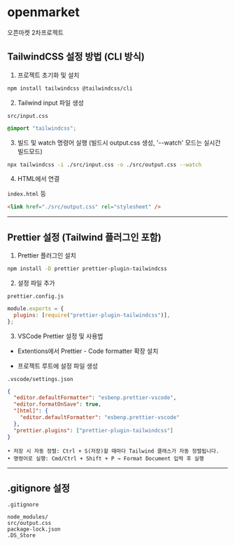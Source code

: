 # openmarket

오픈마켓 2차프로젝트

## TailwindCSS 설정 방법 (CLI 방식)

1. 프로젝트 초기화 및 설치

```bash
npm install tailwindcss @tailwindcss/cli
```

2. Tailwind input 파일 생성

`src/input.css`

```css
@import "tailwindcss";
```

3. 빌드 및 watch 명령어 실행 (빌드시 output.css 생성, '--watch' 모드는 실시간 빌드모드)

```bash
npx tailwindcss -i ./src/input.css -o ./src/output.css --watch
```

4. HTML에서 연결

`index.html` 등

```html
<link href="./src/output.css" rel="stylesheet" />
```

---

## Prettier 설정 (Tailwind 플러그인 포함)

1. Prettier 플러그인 설치

```bash
npm install -D prettier prettier-plugin-tailwindcss
```

2. 설정 파일 추가

`prettier.config.js`

```js
module.exports = {
  plugins: [require("prettier-plugin-tailwindcss")],
};
```

3. VSCode Prettier 설정 및 사용법

- Extentions에서 Prettier - Code formatter 확장 설치

- 프로젝트 루트에 설정 파일 생성

`.vscode/settings.json`

```json
{
  "editor.defaultFormatter": "esbenp.prettier-vscode",
  "editor.formatOnSave": true,
  "[html]": {
    "editor.defaultFormatter": "esbenp.prettier-vscode"
  },
  "prettier.plugins": ["prettier-plugin-tailwindcss"]
}
```

```
• 저장 시 자동 정렬: Ctrl + S(저장)할 때마다 Tailwind 클래스가 자동 정렬됩니다.
• 명령어로 실행: Cmd/Ctrl + Shift + P → Format Document 입력 후 실행
```

---

## .gitignore 설정

`.gitignore`

```
node_modules/
src/output.css
package-lock.json
.DS_Store
```
